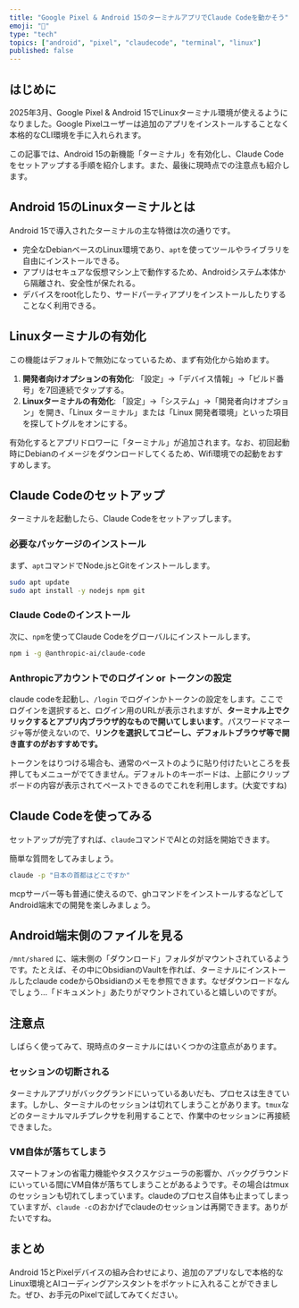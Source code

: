 ```yaml
---
title: "Google Pixel & Android 15のターミナルアプリでClaude Codeを動かそう"
emoji: "🐧"
type: "tech"
topics: ["android", "pixel", "claudecode", "terminal", "linux"]
published: false
---
```


## はじめに

2025年3月、Google Pixel & Android 15でLinuxターミナル環境が使えるようになりました。Google Pixelユーザーは追加のアプリをインストールすることなく本格的なCLI環境を手に入れられます。

この記事では、Android 15の新機能「ターミナル」を有効化し、Claude Codeをセットアップする手順を紹介します。また、最後に現時点での注意点も紹介します。

## Android 15のLinuxターミナルとは

Android 15で導入されたターミナルの主な特徴は次の通りです。

- 完全なDebianベースのLinux環境であり、`apt`を使ってツールやライブラリを自由にインストールできる。
- アプリはセキュアな仮想マシン上で動作するため、Androidシステム本体から隔離され、安全性が保たれる。
- デバイスをroot化したり、サードパーティアプリをインストールしたりすることなく利用できる。

## Linuxターミナルの有効化

この機能はデフォルトで無効になっているため、まず有効化から始めます。

1. **開発者向けオプションの有効化**: 「設定」->「デバイス情報」->「ビルド番号」を7回連続でタップする。
2. **Linuxターミナルの有効化**: 「設定」->「システム」->「開発者向けオプション」を開き、「Linux ターミナル」または「Linux 開発者環境」といった項目を探してトグルをオンにする。

有効化するとアプリドロワーに「ターミナル」が追加されます。なお、初回起動時にDebianのイメージをダウンロードしてくるため、Wifi環境での起動をおすすめします。

## Claude Codeのセットアップ

ターミナルを起動したら、Claude Codeをセットアップします。

### 必要なパッケージのインストール

まず、`apt`コマンドでNode.jsとGitをインストールします。

```bash
sudo apt update
sudo apt install -y nodejs npm git
```

### Claude Codeのインストール

次に、`npm`を使ってClaude Codeをグローバルにインストールします。

```bash
npm i -g @anthropic-ai/claude-code
```

### Anthropicアカウントでのログイン or トークンの設定

claude codeを起動し、`/login` でログインかトークンの設定をします。ここでログインを選択すると、ログイン用のURLが表示されますが、**ターミナル上でクリックするとアプリ内ブラウザ的なもので開いてしまいます**。パスワードマネージャ等が使えないので、**リンクを選択してコピーし、デフォルトブラウザ等で開き直すのがおすすめです。**

トークンをはりつける場合も、通常のペーストのように貼り付けたいところを長押してもメニューがでてきません。デフォルトのキーボードは、上部にクリップボードの内容が表示されてペーストできるのでこれを利用します。(大変ですね)

## Claude Codeを使ってみる

セットアップが完了すれば、`claude`コマンドでAIとの対話を開始できます。

簡単な質問をしてみましょう。

```bash
claude -p "日本の首都はどこですか"
```

mcpサーバー等も普通に使えるので、ghコマンドをインストールするなどしてAndroid端末での開発を楽しみましょう。

## Android端末側のファイルを見る

`/mnt/shared` に、端末側の「ダウンロード」フォルダがマウントされているようです。たとえば、その中にObsidianのVaultを作れば、ターミナルにインストールしたclaude codeからObsidianのメモを参照できます。なぜダウンロードなんでしょう…「ドキュメント」あたりがマウントされていると嬉しいのですが。


## 注意点

しばらく使ってみて、現時点のターミナルにはいくつかの注意点があります。

### セッションの切断される

ターミナルアプリがバックグランドにいっているあいだも、プロセスは生きています。しかし、ターミナルのセッションは切れてしまうことがあります。`tmux`などのターミナルマルチプレクサを利用することで、作業中のセッションに再接続できました。

### VM自体が落ちてしまう

スマートフォンの省電力機能やタスクスケジューラの影響か、バックグラウンドにいっている間にVM自体が落ちてしまうことがあるようです。その場合はtmuxのセッションも切れてしまっています。claudeのプロセス自体も止まってしまっていますが、`claude -c`のおかげでclaudeのセッションは再開できます。ありがたいですね。

## まとめ

Android 15とPixelデバイスの組み合わせにより、追加のアプリなしで本格的なLinux環境とAIコーディングアシスタントをポケットに入れることができました。ぜひ、お手元のPixelで試してみてください。
